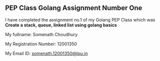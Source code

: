 ## PEP Class Golang Assignment Number One

I have completed the assignment no.1 of my Golang PEP Class which was **Create a stack, queue, linked list using golang basics**

My fullname: Somenath Choudhury

My Registration Number: 12001350

My Email ID: somenath.12001350@lpu.in